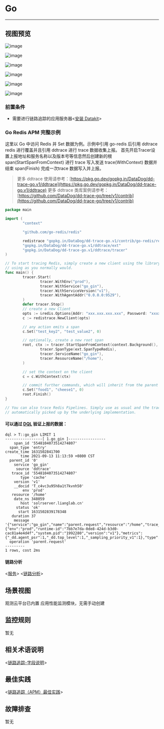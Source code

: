 
# Go
---

## 视图预览

![image](imgs/input-ddtrace-golang-1.png)

![image](imgs/input-ddtrace-golang-2.png)

![image](imgs/input-ddtrace-golang-3.png)

![image](imgs/input-ddtrace-golang-4.png)

![image](imgs/input-ddtrace-golang-5.png)

![image](imgs/input-ddtrace-golang-6.png)

### 前置条件

- 需要进行链路追踪的应用服务器<[安装 Datakit](../datakit/datakit-install.md)>

### Go Redis APM 完整示例

这里以 Go 中访问 Redis 并 Set 数据为例。示例中引用 go-redis 后引用 ddtrace redis 进行覆盖并且引用 ddtrace 进行 trace 数据收集上报。
首先开启Tracer设置上报地址和服务名称以及版本号等信息然后创建新的根 span(StartSpanFromContext) 进行 trace 写入发送 trace(WithContext) 数据并结束 span(Finish) 完成一次trace 数据写入并上报。
> 更多 ddtrace 使用请参考：[https://pkg.go.dev/gopkg.in/DataDog/dd-trace-go.v1/ddtrace](https://pkg.go.dev/gopkg.in/DataDog/dd-trace-go.v1/ddtrace)
> 更多 ddtrace 类库案例请参考：[https://github.com/DataDog/dd-trace-go/tree/v1/contrib](https://github.com/DataDog/dd-trace-go/tree/v1/contrib)

```go
package main

import (
        "context"

        "github.com/go-redis/redis"

        redistrace "gopkg.in/DataDog/dd-trace-go.v1/contrib/go-redis/redis"
        "gopkg.in/DataDog/dd-trace-go.v1/ddtrace/ext"
        "gopkg.in/DataDog/dd-trace-go.v1/ddtrace/tracer"
)

// To start tracing Redis, simply create a new client using the library and continue
// using as you normally would.
func main() {
        tracer.Start(
                tracer.WithEnv("prod"),
                tracer.WithService("go_gin"),
                tracer.WithServiceVersion("v1"),
                tracer.WithAgentAddr("0.0.0.0:9529"),
        )
        defer tracer.Stop()
        // create a new Client
        opts := &redis.Options{Addr: "xxx.xxx.xxx.xxx", Password: "xxxxxx", DB: x}
        c := redistrace.NewClient(opts)

        // any action emits a span
        c.Set("test_key2", "test_value2", 0)

        // optionally, create a new root span
        root, ctx := tracer.StartSpanFromContext(context.Background(), "parent.request",
                tracer.SpanType(ext.SpanTypeRedis),
                tracer.ServiceName("go_gin"),
                tracer.ResourceName("/home"),
        )

        // set the context on the client
        c = c.WithContext(ctx)

        // commit further commands, which will inherit from the parent in the context.
        c.Set("food1", "cheese1", 0)
        root.Finish()
}

// You can also trace Redis Pipelines. Simply use as usual and the traces will be
// automatically picked up by the underlying implementation.
```

#### 可以通过 [DQL](../dql/define) 验证上报的数据：

```shell
dql > T::go_gin LIMIT 1
-----------------[ 1.go_gin ]-----------------
    span_id '5548104073514274807'
  span_type 'entry'
create_time 1631502841700
       time 2021-09-13 11:13:59 +0800 CST
  parent_id '0'
    service 'go_gin'
     source 'ddtrace'
   trace_id '5548104073514274807'
       type 'cache'
    version 'v1'
    __docid 'T_c4vc3u95h8a1t7kvnh50'
        env 'prod'
   resource '/home'
    date_ns 348059
       host 'solrserver.lianglab.cn'
     status 'ok'
      start 1631502839178348
   duration 37
    message '{"service":"go_gin","name":"parent.request","resource":"/home","trace_id":5548104073514274807,"span_id":5548104073514274807,"parent_id":0,"start":1631502839178348059,"duration":37960,"error":0,"meta":{"env":"prod","runtime-id":"7bb7e7da-0de8-424d-b3d0-cac81a4e4d4f","system.pid":"1992280","version":"v1"},"metrics":{"_dd.agent_psr":1,"_dd.top_level":1,"_sampling_priority_v1":1},"type":"redis"}'
  operation 'parent.request'
---------
1 rows, cost 2ms
```

#### 链路分析

<[服务](../application-performance-monitoring/service#)>
<[链路分析](../application-performance-monitoring/explorer)>

## 场景视图

观测云平台已内置 应用性能监测模块，无需手动创建

## 监控规则

暂无

## 相关术语说明

<[链路追踪-字段说明](../application-performance-monitoring/collection)>

## 最佳实践

<[链路追踪（APM）最佳实践](../best-practices/monitoring/apm)>

## 故障排查
暂无

